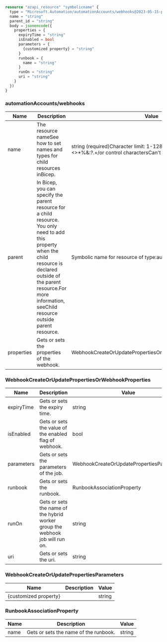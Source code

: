 ```terraform
resource "azapi_resource" "symbolicname" {
  type = "Microsoft.Automation/automationAccounts/webhooks@2023-05-15-preview"
  name = "string"
  parent_id = "string"
  body = jsonencode({
    properties = {
      expiryTime = "string"
      isEnabled = bool
      parameters = {
        {customized property} = "string"
      }
      runbook = {
        name = "string"
      }
      runOn = "string"
      uri = "string"
    }
  })
}

```

### automationAccounts/webhooks

| Name | Description | Value |
|-|-|-|
| name | The resource nameSee how to set names and types for child resources inBicep. | string (required)Character limit: 1-128Valid characters:Can't use:<>*%&:\?.+/or control charactersCan't end with space. |
| parent | In Bicep, you can specify the parent resource for a child resource. You only need to add this property when the child resource is declared outside of the parent resource.For more information, seeChild resource outside parent resource. | Symbolic name for resource of type:automationAccounts |
| properties | Gets or sets the properties of the webhook. | WebhookCreateOrUpdatePropertiesOrWebhookProperties(required) |


### WebhookCreateOrUpdatePropertiesOrWebhookProperties

| Name | Description | Value |
|-|-|-|
| expiryTime | Gets or sets the expiry time. | string |
| isEnabled | Gets or sets the value of the enabled flag of webhook. | bool |
| parameters | Gets or sets the parameters of the job. | WebhookCreateOrUpdatePropertiesParameters |
| runbook | Gets or sets the runbook. | RunbookAssociationProperty |
| runOn | Gets or sets the name of the hybrid worker group the webhook job will run on. | string |
| uri | Gets or sets the uri. | string |


### WebhookCreateOrUpdatePropertiesParameters

| Name | Description | Value |
|-|-|-|
| {customized property} |  | string |


### RunbookAssociationProperty

| Name | Description | Value |
|-|-|-|
| name | Gets or sets the name of the runbook. | string |



